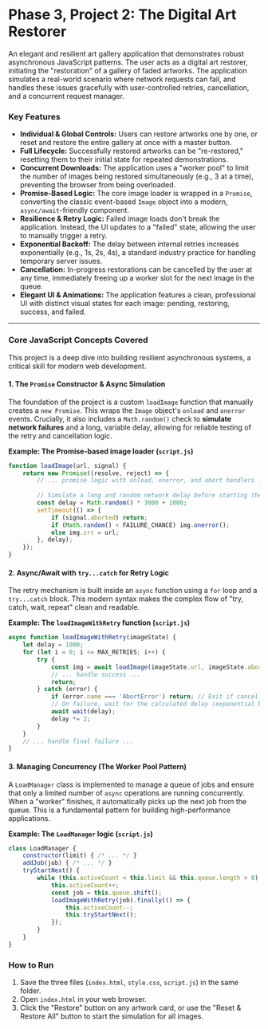 # Phase 3, Project 2: The Digital Art Restorer

An elegant and resilient art gallery application that demonstrates robust asynchronous JavaScript patterns. The user acts as a digital art restorer, initiating the "restoration" of a gallery of faded artworks. The application simulates a real-world scenario where network requests can fail, and handles these issues gracefully with user-controlled retries, cancellation, and a concurrent request manager.

### Key Features

-   **Individual & Global Controls:** Users can restore artworks one by one, or reset and restore the entire gallery at once with a master button.
-   **Full Lifecycle:** Successfully restored artworks can be "re-restored," resetting them to their initial state for repeated demonstrations.
-   **Concurrent Downloads:** The application uses a "worker pool" to limit the number of images being restored simultaneously (e.g., 3 at a time), preventing the browser from being overloaded.
-   **Promise-Based Logic:** The core image loader is wrapped in a `Promise`, converting the classic event-based `Image` object into a modern, `async/await`-friendly component.
-   **Resilience & Retry Logic:** Failed image loads don't break the application. Instead, the UI updates to a "failed" state, allowing the user to manually trigger a retry.
-   **Exponential Backoff:** The delay between internal retries increases exponentially (e.g., 1s, 2s, 4s), a standard industry practice for handling temporary server issues.
-   **Cancellation:** In-progress restorations can be cancelled by the user at any time, immediately freeing up a worker slot for the next image in the queue.
-   **Elegant UI & Animations:** The application features a clean, professional UI with distinct visual states for each image: pending, restoring, success, and failed.

---

### Core JavaScript Concepts Covered

This project is a deep dive into building resilient asynchronous systems, a critical skill for modern web development.

#### 1. The `Promise` Constructor & Async Simulation

The foundation of the project is a custom `loadImage` function that manually creates a `new Promise`. This wraps the `Image` object's `onload` and `onerror` events. Crucially, it also includes a `Math.random()` check to **simulate network failures** and a long, variable delay, allowing for reliable testing of the retry and cancellation logic.

**Example: The Promise-based image loader (`script.js`)**

```javascript
function loadImage(url, signal) {
    return new Promise((resolve, reject) => {
        // ... promise logic with onload, onerror, and abort handlers ...
        
        // Simulate a long and random network delay before starting the load
        const delay = Math.random() * 3000 + 1000;
        setTimeout(() => {
            if (signal.aborted) return;
            if (Math.random() < FAILURE_CHANCE) img.onerror();
            else img.src = url;
        }, delay);
    });
}
```

#### 2. Async/Await with `try...catch` for Retry Logic

The retry mechanism is built inside an `async` function using a `for` loop and a `try...catch` block. This modern syntax makes the complex flow of "try, catch, wait, repeat" clean and readable.

**Example: The `loadImageWithRetry` function (`script.js`)**

```javascript
async function loadImageWithRetry(imageState) {
    let delay = 1000;
    for (let i = 0; i <= MAX_RETRIES; i++) {
        try {
            const img = await loadImage(imageState.url, imageState.abortController.signal);
            // ... handle success ...
            return;
        } catch (error) {
            if (error.name === 'AbortError') return; // Exit if cancelled
            // On failure, wait for the calculated delay (exponential backoff)
            await wait(delay);
            delay *= 2;
        }
    }
    // ... handle final failure ...
}
```

#### 3. Managing Concurrency (The Worker Pool Pattern)

A `LoadManager` class is implemented to manage a queue of jobs and ensure that only a limited number of `async` operations are running concurrently. When a "worker" finishes, it automatically picks up the next job from the queue. This is a fundamental pattern for building high-performance applications.

**Example: The `LoadManager` logic (`script.js`)**

```javascript
class LoadManager {
    constructor(limit) { /* ... */ }
    addJob(job) { /* ... */ }
    tryStartNext() {
        while (this.activeCount < this.limit && this.queue.length > 0) {
            this.activeCount++;
            const job = this.queue.shift();
            loadImageWithRetry(job).finally(() => {
                this.activeCount--;
                this.tryStartNext();
            });
        }
    }
}
```

### How to Run

1.  Save the three files (`index.html`, `style.css`, `script.js`) in the same folder.
2.  Open `index.html` in your web browser.
3.  Click the "Restore" button on any artwork card, or use the "Reset & Restore All" button to start the simulation for all images.
```